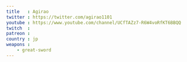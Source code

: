 ```yaml
---
title   : Agirao
twitter : https://twitter.com/agirao1101
youtube : https://www.youtube.com/channel/UCfTAZz7-R6W4voRfKT6BBQQ
twitch  :
patreon :
country : jp
weapons :
    - great-sword
---
```

